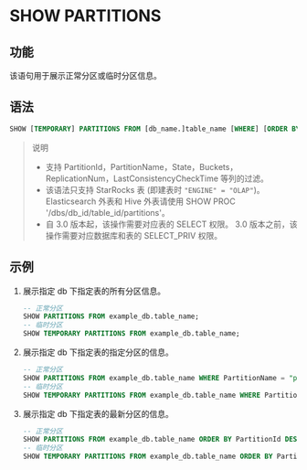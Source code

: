 # SHOW PARTITIONS

## 功能

该语句用于展示正常分区或临时分区信息。

## 语法

```sql
SHOW [TEMPORARY] PARTITIONS FROM [db_name.]table_name [WHERE] [ORDER BY] [LIMIT]
```

> 说明
>
> * 支持 PartitionId，PartitionName，State，Buckets，ReplicationNum，LastConsistencyCheckTime 等列的过滤。
> * 该语法只支持 StarRocks 表 (即建表时 `"ENGINE" = "OLAP"`)。Elasticsearch 外表和 Hive 外表请使用 SHOW PROC '/dbs/db_id/table_id/partitions'。
> * 自 3.0 版本起，该操作需要对应表的 SELECT 权限。 3.0 版本之前，该操作需要对应数据库和表的 SELECT_PRIV 权限。

## 示例

1. 展示指定 db 下指定表的所有分区信息。

    ```sql
    -- 正常分区
    SHOW PARTITIONS FROM example_db.table_name;
    -- 临时分区
    SHOW TEMPORARY PARTITIONS FROM example_db.table_name;
    ```

2. 展示指定 db 下指定表的指定分区的信息。

    ```sql
    -- 正常分区
    SHOW PARTITIONS FROM example_db.table_name WHERE PartitionName = "p1";
    -- 临时分区
    SHOW TEMPORARY PARTITIONS FROM example_db.table_name WHERE PartitionName = "p1";
    ```

3. 展示指定 db 下指定表的最新分区的信息。

    ```sql
    -- 正常分区
    SHOW PARTITIONS FROM example_db.table_name ORDER BY PartitionId DESC LIMIT 1;
    -- 临时分区
    SHOW TEMPORARY PARTITIONS FROM example_db.table_name ORDER BY PartitionId DESC LIMIT 1;
    ```
